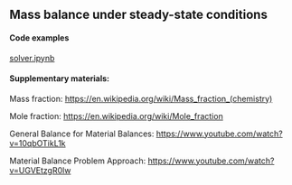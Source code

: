 ## Mass balance under steady-state conditions

#### Code examples

[solver.ipynb](02/solver.ipynb)


#### Supplementary materials:

Mass fraction: https://en.wikipedia.org/wiki/Mass_fraction_(chemistry)

Mole fraction: https://en.wikipedia.org/wiki/Mole_fraction

General Balance for Material Balances: https://www.youtube.com/watch?v=10qbOTikL1k

Material Balance Problem Approach: https://www.youtube.com/watch?v=UGVEtzgR0lw
